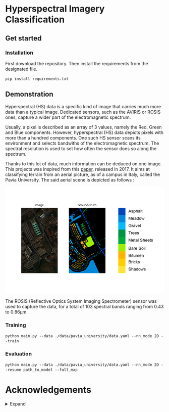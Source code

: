 # Hyperspectral Imagery Classification

## Get started

### Installation

First download the repository.
Then install the requirements from the designated file.

```
pip install requirements.txt
```

## Demonstration

Hyperspectral (HS) data is a specific kind of image that carries much more data than a typical image.
Dedicated sensors, such as the AVIRIS or ROSIS ones, capture a wider part of the electromagnetic spectrum.

Usually, a pixel is described as an array of 3 values, namely the Red, Green and Blue components. However, hyperspectral (HS) data depicts pixels with more than a hundred components.
One such  HS sensor scans its environment and selects bandwiths of the electromagnetic spectrum. The spectral resolution is used to set how often the sensor does so along the spectrum.

Thanks to this lot of data, much information can be deduced on one image.
This projects was inspired from this [paper](https://paperswithcode.com/paper/spectral-spatial-classification-of-2), released in 2017. It aims at classifying terrain from an aerial picture, as of a campus in Italy, called the Pavia University.
The said aerial scene is depicted as follows :

![Pavia_Scene](./images/Pavia_Scene_GT.png)

The ROSIS (Reflective Optics System Imaging Spectrometer) sensor was used to capture the data, for a total of 103 spectral bands ranging from 0.43 to 0.86µm.



### Training

```
python main.py --data ./data/pavia_university/data.yaml --nn_mode 2D --train
```

### Evaluation

```
python main.py --data ./data/pavia_university/data.yaml --nn_mode 2D --resume path_to_model --full_map
```

# Acknowledgements

<details>
<summary>Expand</summary>

* [Papers with Code - Reference Paper](https://paperswithcode.com/paper/spectral-spatial-classification-of-2)
* [Research Gate - Hyperspectral Image Decomposition](https://www.researchgate.net/figure/Hyperspectral-image-concept-Multi-variate-image-with-simultaneous-access-to-spectral_fig4_278786166)
</details>
